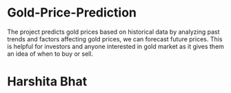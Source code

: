 # Gold-Price-Prediction
The project predicts gold prices based on historical data by analyzing past trends and factors affecting gold prices, we can forecast future prices. This is helpful for investors and anyone interested in gold market as it gives them an idea of when to buy or sell.
# Harshita Bhat
